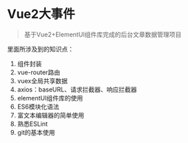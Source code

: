 # Vue2大事件

>  基于Vue2+ElementUI组件库完成的后台文章数据管理项目



里面所涉及到的知识点：

1. 组件封装
2. vue-router路由
3. vuex全局共享数据
4. axios：baseURL、请求拦截器、响应拦截器
5. elementUI组件库的使用
6. ES6模块化语法
7. 富文本编辑器的简单使用
8. 熟悉ESLint
9. git的基本使用
